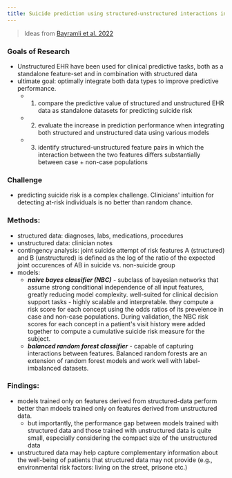```yaml
---
title: Suicide prediction using structured-unstructured interactions in EHR models
---
```


> Ideas from [Bayramli et al. 2022](https://www.nature.com/articles/s41746-022-00558-0)

### Goals of Research
* Unstructured EHR have been used for clinical predictive tasks, both as a standalone feature-set and in combination with structured data
* ultimate goal: optimally integrate both data types to improve predictive performance. 
    * 1) compare the predictive value of structured and unstructured EHR data as standalone datasets for predicting suicide risk
    * 2) evaluate the increase in prediction performance when integrating both structured and unstructured data using various models
    * 3) identify structured-unstructured feature pairs in which the interaction between the two features differs substantially between case + non-case populations

### Challenge
* predicting suicide risk is a complex challenge. Clinicians' intuition for detecting at-risk individuals is no better than random chance. 

### Methods:
* structured data: diagnoses, labs, medications, procedures
* unstructured data: clinician notes
* contingency analysis: joint suicide attempt of risk features A (structured) and B (unstructured) is defined as the log of the ratio of the expected joint occurences of AB in suicide vs. non-suicide group
* models: 
    * ***naive bayes classifier (NBC)*** - subclass of bayesian networks that assume strong conditional independence of all input features, greatly reducing model complexity. well-suited for clinical decision support tasks - highly scalable and interpretable. they compute a risk score for each concept using the odds ratios of its prevelence in case and non-case populations. During validation, the NBC risk scores for each concept in a patient's visit history were added together to compute a cumulative suicide risk measure for the subject. 
    * ***balanced random forest classifier*** - capable of capturing interactions between features. Balanced random forests are an extension of random forest models and work well with label-imbalanced datasets. 

### Findings:
* models trained only on features derived from structured-data perform better than mdoels trained only on features derived from unstructured data. 
    * but importantly, the performance gap between models trained with structured data and those trained with unstructured data is quite small, especially considering the compact size of the unstructured data
* unstructured data may help capture complementary information about the well-being of patients that structured data may not provide (e.g., environmental risk factors: living on the street, prisone etc.)